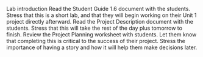 Lab introduction
Read the Student Guide 1.6 document with the students. Stress that this is a short lab, and that they will begin working on their Unit 1 project directly afterward.
Read the Project Description document with the students. Stress that this will take the rest of the day plus tomorrow to finish.
Review the Project Planning worksheet with students. Let them know that completing this is critical to the success of their project. Stress the importance of having a story and how it will help them make decisions later.
